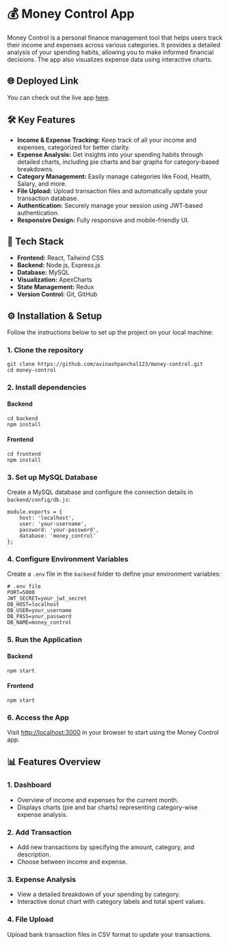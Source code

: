 <!DOCTYPE html>
<html lang="en">
<head>
    <meta charset="UTF-8">
    <meta name="viewport" content="width=device-width, initial-scale=1.0">
</head>
<body>
    <h1>💰 Money Control App</h1>
    <p>Money Control is a personal finance management tool that helps users track their income and expenses across various categories. It provides a detailed analysis of your spending habits, allowing you to make informed financial decisions. The app also visualizes expense data using interactive charts.</p>
    <h2>🌐 Deployed Link</h2>
    <p>You can check out the live app <a href="https://money-control-kohl.vercel.app/" target="_blank" rel="noopener noreferrer">here</a>.</p>
    <h2>🛠️ Key Features</h2>
    <ul>
        <li><strong>Income & Expense Tracking:</strong> Keep track of all your income and expenses, categorized for better clarity.</li>
        <li><strong>Expense Analysis:</strong> Get insights into your spending habits through detailed charts, including pie charts and bar graphs for category-based breakdowns.</li>
        <li><strong>Category Management:</strong> Easily manage categories like Food, Health, Salary, and more.</li>
        <li><strong>File Upload:</strong> Upload transaction files and automatically update your transaction database.</li>
        <li><strong>Authentication:</strong> Securely manage your session using JWT-based authentication.</li>
        <li><strong>Responsive Design:</strong> Fully responsive and mobile-friendly UI.</li>
    </ul>
    <h2>🚀 Tech Stack</h2>
    <ul>
        <li><strong>Frontend:</strong> React, Tailwind CSS</li>
        <li><strong>Backend:</strong> Node.js, Express.js</li>
        <li><strong>Database:</strong> MySQL</li>
        <li><strong>Visualization:</strong> ApexCharts</li>
        <li><strong>State Management:</strong> Redux</li>
        <li><strong>Version Control:</strong> Git, GitHub</li>
    </ul>
    <h2>⚙️ Installation & Setup</h2>
    <p>Follow the instructions below to set up the project on your local machine:</p>
    <h3>1. Clone the repository</h3>
    <pre><code>git clone https://github.com/avinashpanchal123/money-control.git
cd money-control</code></pre>
    <h3>2. Install dependencies</h3>
    <h4>Backend</h4>
    <pre><code>cd backend
npm install</code></pre>
    <h4>Frontend</h4>
    <pre><code>cd frontend
npm install</code></pre>
    <h3>3. Set up MySQL Database</h3>
    <p>Create a MySQL database and configure the connection details in <code>backend/config/db.js</code>:</p>
    <pre><code>module.exports = {
    host: 'localhost',
    user: 'your-username',
    password: 'your-password',
    database: 'money_control'
};</code></pre>
    <h3>4. Configure Environment Variables</h3>
    <p>Create a <code>.env</code> file in the <code>backend</code> folder to define your environment variables:</p>
    <pre><code># .env file
PORT=5000
JWT_SECRET=your_jwt_secret
DB_HOST=localhost
DB_USER=your_username
DB_PASS=your_password
DB_NAME=money_control</code></pre>
    <h3>5. Run the Application</h3>
    <h4>Backend</h4>
    <pre><code>npm start</code></pre>
    <h4>Frontend</h4>
    <pre><code>npm start</code></pre>
    <h3>6. Access the App</h3>
    <p>Visit <a href="http://localhost:3000" target="_blank">http://localhost:3000</a> in your browser to start using the Money Control app.</p>
    <h2>📊 Features Overview</h2>
    <h3>1. Dashboard</h3>
    <ul>
        <li>Overview of income and expenses for the current month.</li>
        <li>Displays charts (pie and bar charts) representing category-wise expense analysis.</li>
    </ul>
    <h3>2. Add Transaction</h3>
    <ul>
        <li>Add new transactions by specifying the amount, category, and description.</li>
        <li>Choose between income and expense.</li>
    </ul>
    <h3>3. Expense Analysis</h3>
    <ul>
        <li>View a detailed breakdown of your spending by category.</li>
        <li>Interactive donut chart with category labels and total spent values.</li>
    </ul>
    <h3>4. File Upload</h3>
    <p>Upload bank transaction files in CSV format to update your transactions.</p>
<!--     <h2>📸 Screenshots</h2> -->
<!--     <table>
        <tr>
            <th>Dashboard</th>
            <th>Add Transaction</th>
            <th>Analysis Chart</th>
        </tr>
        <tr>
            <td><img src="https://github.com/avinashpanchal123/money-control/screenshots/dashboard.png" alt="Dashboard" width="300"></td>
            <td><img src="https://github.com/avinashpanchal123/money-control/screenshots/add-transaction.png" alt="Add Transaction" width="300"></td>
            <td><img src="https://github.com/avinashpanchal123/money-control/screenshots/analysis-chart.png" alt="Analysis Chart" width="300"></td>
        </tr>
    </table>
    <h2>🚧 Upcoming Features</h2>
    <ul>
        <li><strong>Recurring Transactions:</strong> Automatically add recurring income or expenses.</li>
        <li><strong>Budgeting:</strong> Set budgets for different categories and track performance.</li>
        <li><strong>Multi-Currency Support:</strong> Track transactions in multiple currencies.</li>
        <li><strong>Cloud Sync:</strong> Sync data across devices using cloud storage.</li>
    </ul>
    <h2>👨‍💻 Contributing</h2>
    <p>Contributions are welcome! Please follow these steps to contribute:</p>
    <ol>
        <li>Fork the repository.</li>
        <li>Create a new branch: <code>git checkout -b feature-name</code>.</li>
        <li>Make your changes and commit them: <code>git commit -m 'Add some feature'</code>.</li>
        <li>Push to the branch: <code>git push origin feature-name</code>.</li>
        <li>Open a pull request.</li>
    </ol>
    <h2>📝 License</h2>
    <p>This project is licensed under the MIT License - see the <a href="LICENSE">LICENSE</a> file for details.</p> -->
</body>
</html>
